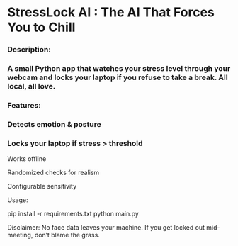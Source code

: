 # StressLock AI : The AI That Forces You to Chill
### Description:
### A small Python app that watches your stress level through your webcam and locks your laptop if you refuse to take a break. All local, all love.

### Features:

### Detects emotion & posture

### Locks your laptop if stress > threshold

Works offline

Randomized checks for realism

Configurable sensitivity

Usage:

pip install -r requirements.txt
python main.py


Disclaimer:
No face data leaves your machine.
If you get locked out mid-meeting, don’t blame the grass.
